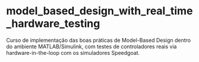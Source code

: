 # model_based_design_with_real_time_hardware_testing
Curso de implementação das boas práticas de Model-Based Design dentro do ambiente MATLAB/Simulink, com testes de controladores reais via hardware-in-the-loop com os simuladores Speedgoat.
